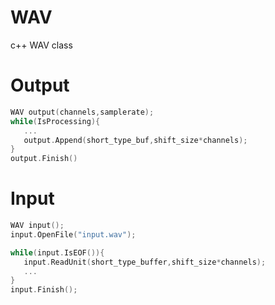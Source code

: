 # WAV  
c++ WAV class  
 
 
 # Output
 ```c++
 WAV output(channels,samplerate);
 while(IsProcessing){
    ...
    output.Append(short_type_buf,shift_size*channels);
 }
 output.Finish()
 ```
 
 # Input 
 ```c++
 WAV input();
 input.OpenFile("input.wav");
 
 while(input.IsEOF()){
    input.ReadUnit(short_type_buffer,shift_size*channels);
    ...
 }
 input.Finish();
 
 ```
